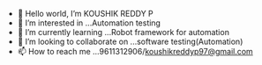 - 👋 Hello world, I’m KOUSHIK REDDY P
- 👀 I’m interested in ...Automation testing
- 🌱 I’m currently learning ...Robot framework for automation
- 💞️ I’m looking to collaborate on ...software testing(Automation)
- 📫 How to reach me ...9611312906/koushikreddyp97@gmail.com

<!---
koushikreddy07/koushikreddy07 is a ✨ special ✨ repository because its `README.md` (this file) appears on your GitHub profile.
You can click the Preview link to take a look at your changes.
--->
